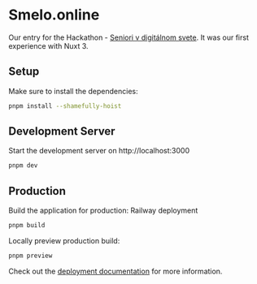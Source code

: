 # Smelo.online

Our entry for the Hackathon - [Seniori v digitálnom svete](https://www.hacknime.to/digitalni_seniori/). It was our first experience with Nuxt 3.

## Setup

Make sure to install the dependencies:

```bash
pnpm install --shamefully-hoist
```

## Development Server

Start the development server on http://localhost:3000

```bash
pnpm dev
```

## Production

Build the application for production:
Railway deployment

```bash
pnpm build
```

Locally preview production build:

```bash
pnpm preview
```

Check out the [deployment documentation](https://nuxt.com/docs/getting-started/deployment) for more information.
